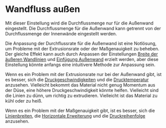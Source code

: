 Wandfluss außen
====
Mit dieser Einstellung wird die Durchflussmenge nur für die Außenwand eingestellt. Die Durchflussmenge für die Außenwand kann getrennt von der Durchflussmenge der Innenwände eingestellt werden.

Die Anpassung der Durchflussrate für die Außenwand ist eine Notlösung, um Probleme mit der Extrusionsrate oder der Maßgenauigkeit zu beheben. Der gleiche Effekt kann auch durch Anpassen der Einstellungen [Breite der äußeren Wandlinien](../resolution/wall_line_width_0.md) und [Einfügung Außenwand](../shell/wall_0_inset.md) erzielt werden, aber diese Einstellung könnte anfangs eine intuitivere Methode zur Anpassung sein.

Wenn es ein Problem mit der Extrusionsrate nur bei der Außenwand gibt, ist es besser, sich die [Druckgeschwindigkeiten](../speed/speed_wall_0.md) und die [Drucktemperatur](material_print_temperature.md) anzusehen. Vielleicht bekommt das Material nicht genug Momentum aus der Düse, eine höhere Druckgeschwindigkeit könnte helfen. Vielleicht sind die Linien zu dünn, um richtig zu extrudieren. Vielleicht ist das Material zu kühl oder zu heiß.

Wenn es ein Problem mit der Maßgenauigkeit gibt, ist es besser, sich die [Linienbreiten](../resolution/wall_line_width_0.md), die [Horizontale Erweiterung](../shell/xy_offset.md) und die [Druckreihenfolge](../shell/outer_inset_first.md) anzusehen.